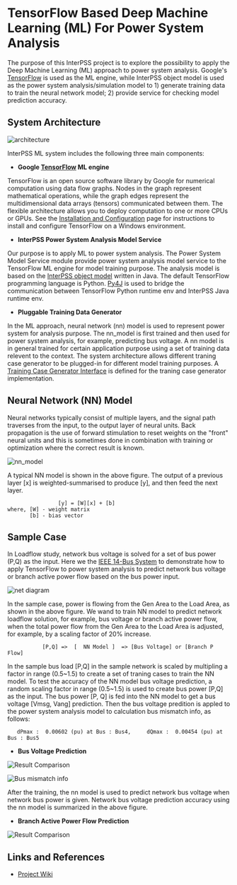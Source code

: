 # TensorFlow Based Deep Machine Learning (ML) For Power System Analysis

The purpose of this InterPSS project is to explore the possibility to apply the Deep Machine Learning (ML) approach to power system analysis. Google's [TensorFlow](https://www.tensorflow.org/) is used as the ML engine, while InterPSS object model is used as the power system analysis/simulation model to 1) generate training data to train the neural network model; 2) provide service for checking model prediction accuracy. 

## System Architecture

![architecture](https://github.com/interpss/DeepMachineLearning/blob/master/ipss.dml/doc/image/dmp_architecture.png)

InterPSS ML system includes the following three main components:

* **Google [TensorFlow](https://www.tensorflow.org/) ML engine**

TensorFlow is an open source software library by Google for numerical computation using data flow graphs. Nodes in the graph represent mathematical operations, while the graph edges represent the multidimensional data arrays (tensors) communicated between them. The flexible architecture allows you to deploy computation to one or more CPUs or GPUs. See the [Installation and Configuration](https://github.com/interpss/DeepMachineLearning/wiki/Runtime-Env-Setup#installation-and-configuration) page for instructions to install and configure TensorFlow on a Windows environment.   

* **InterPSS Power System Analysis Model Service**

Our purpose is to apply ML to power system analysis. The Power System Model Service module provide power system analysis model service to the TensorFlow ML engine for model training purpose. The analysis model is based on the [InterPSS object model](www.interpss.org) written in Java. The default TensorFlow programming language is Python. [Py4J](https://www.py4j.org/) is used to bridge the communication between TensorFlow Python runtime env and InterPSS Java runtime env. 

* **Pluggable Training Data Generator**

In the ML approach, neural network (nn) model is used to represent power system for analysis purpose. The nn_model is first trained and then used for power system analysis, for example, predicting bus voltage. A nn model is in general trained for certain application purpose using a set of training data relevent to the context. The system architecture allows different traning case generator to be plugged-in for different model training purposes. A  [Training Case Generator Interface](https://github.com/interpss/DeepMachineLearning/blob/master/ipss.dml/src/org/interpss/service/train/ITrainCaseBuilder.java) is defined for the traning case generator implementation.    


## Neural Network (NN) Model

Neural networks typically consist of multiple layers, and the signal path traverses from the input, to the output layer of neural units. Back propagation is the use of forward stimulation to reset weights on the "front" neural units and this is sometimes done in combination with training or optimization where the correct result is known.

![nn_model](https://github.com/interpss/DeepMachineLearning/blob/master/ipss.dml/doc/image/dmp_nn_layer.png)

A typical NN model is shown in the above figure. The output of a previous layer [x] is weighted-summarised to produce [y], and then feed the next layer.  


```      
                [y] = [W][x] + [b]
where, [W] - weight matrix
       [b] - bias vector
```

## Sample Case

In Loadflow study, network bus voltage is solved for a set of bus power (P,Q) as the input. Here we the [IEEE 14-Bus System](https://github.com/interpss/DeepMachineLearning/blob/master/ipss.dml/doc/image/IEEE14Bus.jpg) to demonstrate how to apply TensorFlow to power system analysis to predict network bus voltage or branch active power flow based on the bus power input.

![net diagram](https://github.com/interpss/DeepMachineLearning/blob/master/ipss.dml/doc/image/IEEE14Bus_small.jpg)

In the sample case, power is flowing from the Gen Area to the Load Area, as shown in the above figure. We wand to train NN model to predict network loadflow solution, for example, bus voltage or branch active power flow, when the total power flow from the Gen Area to the Load Area is adjusted, for example, by a scaling factor of 20% increase.

```      
           [P,Q] =>  [  NN Model ]  => [Bus Voltage] or [Branch P Flow]
```

In the sample bus load [P,Q] in the sample network is scaled by multipling a factor in range (0.5~1.5) to create a set of traning cases to train the NN model. To test the accuracy of the NN model bus voltage prediction, a random scaling factor in range (0.5~1.5) is used to create bus power [P,Q] as the input. The bus power [P, Q] is fed into the NN model to get a bus voltage [Vmsg, Vang] prediction.   Then the bus voltage predition is appled to the power system analysis model to calculation bus mismatch info, as follows: 

```
   dPmax :  0.00602 (pu) at Bus : Bus4,     dQmax :  0.00454 (pu) at Bus : Bus5
```

* **Bus Voltage Prediction**

![Result Comparison](https://github.com/interpss/DeepMachineLearning/blob/master/ipss.dml/doc/image/dmp_busresult.png)

![Bus mismatch info](https://github.com/interpss/DeepMachineLearning/blob/master/ipss.dml/doc/image/dmp_busmismatch.png)

After the training, the nn model is used to predict network bus voltage when network bus power is given. Network bus voltage prediction accuracy using the nn model is summarized in the above figure.

* **Branch Active Power Flow Prediction**

![Result Comparison](https://github.com/interpss/DeepMachineLearning/blob/master/ipss.dml/doc/image/dmp_branchresult.png)

## Links and References

* [Project Wiki](https://github.com/interpss/DeepMachineLearning/wiki)
